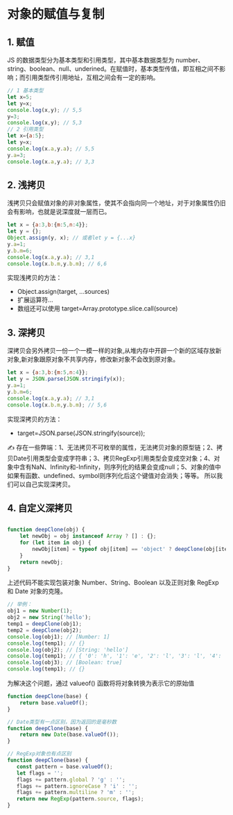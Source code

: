 # 对象的赋值与复制

## 1. 赋值

JS 的数据类型分为基本类型和引用类型，其中基本数据类型为 number、string、boolean、null、underined。在赋值时，基本类型传值，即互相之间不影响；而引用类型传引用地址，互相之间会有一定的影响。

```javascript
// 1 基本类型
let x=5;
let y=x;
console.log(x,y); // 5,5
y=3;
console.log(x,y); // 5,3
// 2 引用类型
let x={a:5};
let y=x;
console.log(x.a,y.a); // 5,5
y.a=3;
console.log(x.a,y.a); // 3,3
```

## 2. 浅拷贝

浅拷贝只会赋值对象的非对象属性，使其不会指向同一个地址，对于对象属性仍旧会有影响，也就是说深度就一层而已。

```javascript
let x = {a:3,b:{m:5,n:4}};
let y = {};
Object.assign(y, x); // 或者let y = {...x}
y.a=1;
y.b.m=6;
console.log(x.a,y.a); // 3,1
console.log(x.b.m,y.b.m); // 6,6
```

实现浅拷贝的方法：

- Object.assign(target, ...sources)
- 扩展运算符...
- 数组还可以使用 target=Array.prototype.slice.call(source)

## 3. 深拷贝

深拷贝会另外拷贝一份一个一模一样的对象,从堆内存中开辟一个新的区域存放新对象,新对象跟原对象不共享内存，修改新对象不会改到原对象。

```javascript
let x = {a:3,b:{m:5,n:4}};
let y = JSON.parse(JSON.stringify(x));
y.a=1;
y.b.m=6;
console.log(x.a,y.a); // 3,1
console.log(x.b.m,y.b.m); // 5,6
```

实现深拷贝的方法：

- target=JSON.parse(JSON.stringify(source));

✍️ 存在一些弊端：1、无法拷贝不可枚举的属性，无法拷贝对象的原型链；2、拷贝Date引用类型会变成字符串；3、拷贝RegExp引用类型会变成空对象；4、对象中含有NaN、Infinity和-Infinity，则序列化的结果会变成null；5、对象的值中如果有函数、undefined、symbol则序列化后这个键值对会消失；等等。 所以我们可以自己实现深拷贝。

## 4. 自定义深拷贝

## 

```javascript
function deepClone(obj) {
    let newObj = obj instanceof Array ? [] : {};
    for (let item in obj) {
        newObj[item] = typeof obj[item] == 'object' ? deepClone(obj[item]) : obj[item]
    }
    return newObj;
}
```

上述代码不能实现包装对象 Number、String、Boolean 以及正则对象 RegExp 和 Date 对象的克隆。

```javascript
// 举例：
obj1 = new Number(1);
obj2 = new String('hello');
temp1 = deepClone(obj1);
temp2 = deepClone(obj2);
console.log(obj1); // [Number: 1]
console.log(temp1); // {}
console.log(obj2); // [String: 'hello']
console.log(temp1); // { '0': 'h', '1': 'e', '2': 'l', '3': 'l', '4': 'o' }
console.log(obj3); // [Boolean: true]
console.log(temp1); // {}
```

为解决这个问题，通过 valueof() 函数将将对象转换为表示它的原始值

```javascript
function deepClone(base) {
	return base.valueOf();
}

// Date类型有一点区别，因为返回的是毫秒数
function deepClone(base) {
	return new Date(base.valueOf());
}

// RegExp对象也有点区别
function deepClone(base) {
   const pattern = base.valueOf();
   let flags = '';
   flags += pattern.global ? 'g' : '';
   flags += pattern.ignoreCase ? 'i' : '';
   flags += pattern.multiline ? 'm' : '';
   return new RegExp(pattern.source, flags);
}
```
